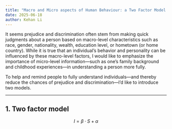 ```yaml
---
title: "Macro and Micro aspects of Human Behaviour: a Two Factor Model and a Multi-Factor Model"
date: 2025-06-18
author: Kehan Li
---
```


It seems prejudice and discrimination often stem from making quick judgments about a person based on macro-level characteristics such as race, gender, nationality, wealth, education level, or hometown (or home country). While it is true that an individual’s behavior and personality can be influenced by these macro-level factors, I would like to emphasize the importance of micro-level information—such as one’s family background and childhood experiences—in understanding a person more fully.

To help and remind people to fully understand individuals—and thereby reduce the chances of prejudice and discrimination—I’d like to introduce two models.

---

## 1. Two factor model


$$
I = \beta \cdot S + \alpha
$$
